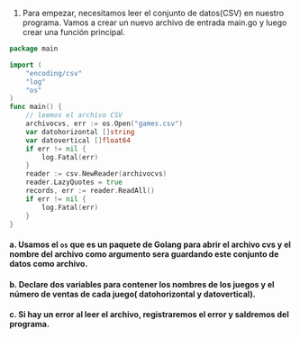 1. Para empezar, necesitamos leer el conjunto de datos(CSV) en nuestro programa. Vamos a crear un nuevo archivo de entrada main.go y luego crear una función principal.

```GO
package main

import (
	"encoding/csv"
	"log"
	"os"
)
func main() {
	// leemos el archivo CSV
	archivocvs, err := os.Open("games.csv")
	var datohorizontal []string
	var datovertical []float64
	if err != nil {
		log.Fatal(err)
	}
	reader := csv.NewReader(archivocvs)
	reader.LazyQuotes = true
	records, err := reader.ReadAll()
	if err != nil {
		log.Fatal(err)
	}
}
 ```
#### a. Usamos el ```os``` que es un paquete de Golang para abrir el archivo cvs y el nombre del archivo como argumento sera guardando este conjunto de datos como archivo.
#### b. Declare dos variables para contener los nombres de los juegos y el número de ventas de cada juego( datohorizontal y datovertical).
#### c. Si hay un error al leer el archivo, registraremos el error y saldremos del programa.
